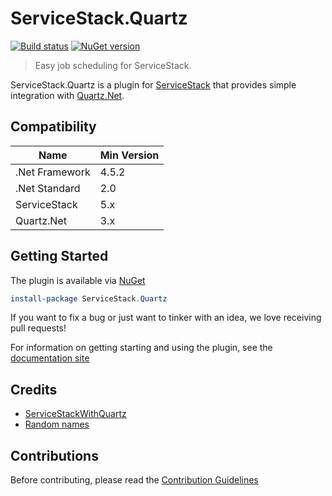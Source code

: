 # ServiceStack.Quartz

[![Build status](https://ci.appveyor.com/api/projects/status/knti9n4cd6lmtm5x/branch/master?svg=true)](https://ci.appveyor.com/project/wwwlicious/servicestack-quartz/branch/master) [![NuGet version](https://badge.fury.io/nu/servicestack.quartz.svg)](https://badge.fury.io/nu/servicestack.quartz)

> Easy job scheduling for ServiceStack.

ServiceStack.Quartz is a plugin for [ServiceStack](https://servicestack.net/) that provides simple integration with [Quartz.Net](https://www.quartz-scheduler.net/).

## Compatibility

|Name|Min Version|
|---------|-----------|
|.Net Framework|4.5.2|
|.Net Standard |2.0 |
|ServiceStack|5.x|
|Quartz.Net | 3.x |

## Getting Started

The plugin is available via [NuGet](https://www.nuget.org/packages/ServiceStack.Quartz/)

```powershell
install-package ServiceStack.Quartz
```

If you want to fix a bug or just want to tinker with an idea, we love receiving pull requests!

For information on getting starting and using the plugin, see the [documentation site](https://wwwlicious.github.io/ServiceStack.Quartz/)

## Credits

* [ServiceStackWithQuartz](https://github.com/CodeRevver/ServiceStackWithQuartz)
* [Random names](https://gist.github.com/jesusgoku/7dda3c291229e1280b18)

## Contributions

Before contributing, please read the [Contribution Guidelines](https://wwwlicious.github.io/ServiceStack.Quartz/documentation/contributing/)
